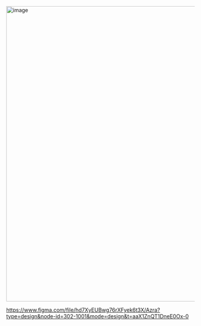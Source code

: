 <img width="790" alt="image" src="https://github.com/Codzure/AZRA/assets/66576388/18eff0d4-add0-4d24-a0b7-027c76b597ca">






https://www.figma.com/file/hd7XyEUBwg76rXFyek6t3X/Azra?type=design&node-id=302-1001&mode=design&t=aaX1ZnQT1DneE0Ox-0
